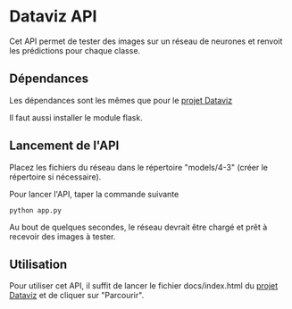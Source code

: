 # Dataviz API

Cet API permet de tester des images sur un réseau de neurones et renvoit les prédictions pour chaque classe.

## Dépendances

Les dépendances sont les mêmes que pour le [projet Dataviz](https://github.com/AmigoCap/DatasetVis)

Il faut aussi installer le module flask.

## Lancement de l'API

Placez les fichiers du réseau dans le répertoire "models/4-3" (créer le répertoire si nécessaire).

Pour lancer l'API, taper la commande suivante

```
python app.py
```
Au bout de quelques secondes, le réseau devrait être chargé et prêt à recevoir des images à tester.

## Utilisation

Pour utiliser cet API, il suffit de lancer le fichier docs/index.html du [projet Dataviz](https://github.com/AmigoCap/DatasetVis) et de cliquer sur "Parcourir".
